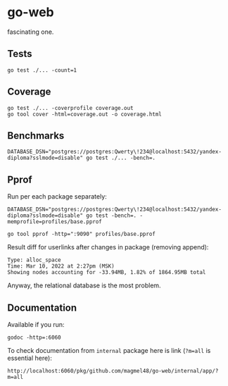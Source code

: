 # go-web

fascinating one.

## Tests

```shell
go test ./... -count=1
```

## Coverage

```shell
go test ./... -coverprofile coverage.out
go tool cover -html=coverage.out -o coverage.html
```

## Benchmarks

```shell
DATABASE_DSN="postgres://postgres:Qwerty\!234@localhost:5432/yandex-diploma?sslmode=disable" go test ./... -bench=.
```

## Pprof

Run per each package separately:
```shell
DATABASE_DSN="postgres://postgres:Qwerty\!234@localhost:5432/yandex-diploma?sslmode=disable" go test -bench=. -memprofile=profiles/base.pprof
```

```shell
go tool pprof -http=":9090" profiles/base.pprof
```

Result diff for userlinks after changes in package (removing append):
```text
Type: alloc_space
Time: Mar 10, 2022 at 2:27pm (MSK)
Showing nodes accounting for -33.94MB, 1.82% of 1864.95MB total
```

Anyway, the relational database is the most problem.

## Documentation

Available if you run:

```shell
godoc -http=:6060
```

To check documentation from `internal` package here is link (`?m=all` is essential here):

```text
http://localhost:6060/pkg/github.com/magmel48/go-web/internal/app/?m=all
```
